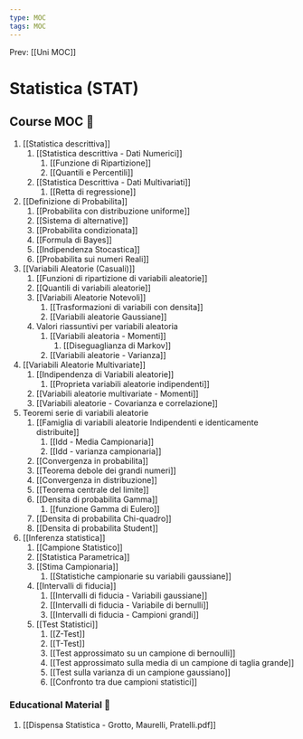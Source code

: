 ```yaml
---
type: MOC 
tags: MOC 
---
```


Prev: [[Uni MOC]]

# Statistica (STAT)

## Course MOC  📒
1. [[Statistica descrittiva]]
	1. [[Statistica descrittiva - Dati Numerici]]
		1. [[Funzione di Ripartizione]]
		2. [[Quantili e Percentili]]
	2. [[Statistica Descrittiva - Dati Multivariati]]
		1. [[Retta di regressione]]
2. [[Definizione di Probabilita]]
	1. [[Probabilita con distribuzione uniforme]]
	2. [[Sistema di alternative]]
	3. [[Probabilita condizionata]]
	4. [[Formula di Bayes]]
	5. [[Indipendenza Stocastica]]
	6. [[Probabilita sui numeri Reali]]
3. [[Variabili Aleatorie (Casuali)]]
	1. [[Funzioni di ripartizione di variabili aleatorie]]
	2. [[Quantili di variabili aleatorie]]
	3. [[Variabili Aleatorie Notevoli]]
		1. [[Trasformazioni di variabili con densita]]
		2. [[Variabili aleatorie Gaussiane]]
	4. Valori riassuntivi per variabili aleatoria
		1. [[Variabili aleatoria - Momenti]]
			1. [[Diseguaglianza di Markov]]
		2. [[Variabili aleatorie - Varianza]]
4. [[Variabili Aleatorie Multivariate]]
	1. [[Indipendenza di Variabili aleatorie]]
		1. [[Proprieta variabili aleatorie indipendenti]]
	2. [[Variabili aleatorie multivariate - Momenti]]
	3. [[Variabili aleatorie - Covarianza e correlazione]]
5. Teoremi serie di variabili aleatorie
	1. [[Famiglia di variabili aleatorie Indipendenti e identicamente distribuite]]
		1. [[Idd - Media Campionaria]]
		2. [[Idd - varianza campionaria]]
	2. [[Convergenza in probabilita]]
	3. [[Teorema debole dei grandi numeri]]
	4. [[Convergenza in distribuzione]]
	5. [[Teorema centrale del limite]]
	6. [[Densita di probabilita Gamma]]
		1. [[funzione Gamma di Eulero]]
	7. [[Densita di probabilita Chi-quadro]]
	8. [[Densita di probabilita Student]]
6. [[Inferenza statistica]]
	1. [[Campione Statistico]]
	2. [[Statistica Parametrica]]
	3. [[Stima Campionaria]]
		1. [[Statistiche campionarie su variabili gaussiane]]
	4. [[Intervalli di fiducia]]
		1. [[Intervalli di fiducia - Variabili gaussiane]]
		2. [[Intervalli di fiducia - Variabile di bernulli]]
		3. [[Intervalli di fiducia - Campioni grandi]]
	5. [[Test Statistici]]
		1. [[Z-Test]]
		2. [[T-Test]]
		3. [[Test approssimato su un campione di bernoulli]]
		4. [[Test approssimato sulla media di un campione di taglia grande]]
		5. [[Test sulla varianza di un campione gaussiano]]
		6. [[Confronto tra due campioni statistici]]



### Educational Material 🧱
1.  [[Dispensa Statistica - Grotto, Maurelli, Pratelli.pdf]]

